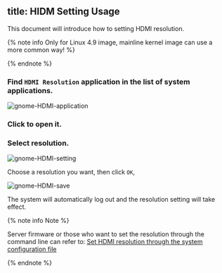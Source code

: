 title: HIDM Setting Usage
---

This document will introduce how to setting HDMI resolution.

{% note info Only for Linux 4.9 image, mainline kernel image can use a more common way! %}

{% endnote %}

### Find `HDMI Resolution` application in the list of system applications.

![gnome-HDMI-application](/linux/images/vim1/gnome-HDMI-application.png)

### Click to open it.

### Select resolution.

![gnome-HDMI-setting](/linux/images/vim1/gnome-HDMI-setting.png)

Choose a resolution you want, then click `OK`,

![gnome-HDMI-save](/linux/images/vim1/gnome-HDMI-save.png)

The system will automatically log out and the resolution setting will take effect.

{% note info Note %}

Server firmware or those who want to set the resolution through the command line can refer to: [Set HDMI resolution through the system configuration file](/linux/vim3/SystemConfigureUsage#HDMI-Setting)

{% endnote %}

